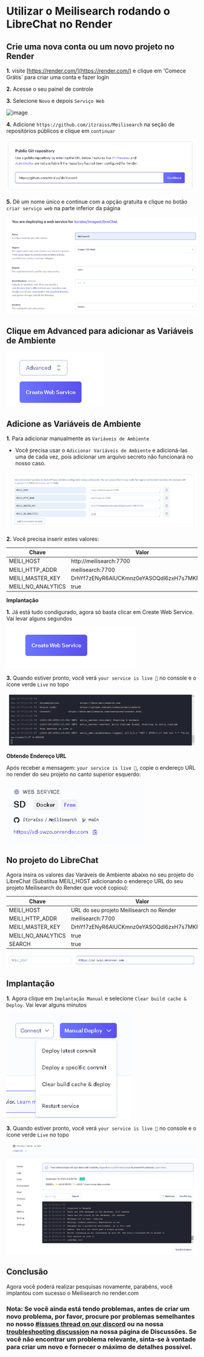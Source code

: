 # Utilizar o Meilisearch rodando o LibreChat no Render

## Crie uma nova conta ou um novo projeto no Render

**1.** visite [https://render.com/](https://render.com/) e clique em 'Comece Grátis` para criar uma conta e fazer login

**2.** Acesse o seu painel de controle

**3.** Selecione `Novo` e depois `Serviço Web`
  
  ![image](https://github.com/fuegovic/LibreChat/assets/32828263/4edeceaf-6032-4bd0-9575-0dda76fd9958)

**4.** Adicione `https://github.com/itzraiss/Meilisearch` na seção de repositórios públicos e clique em `continuar`
  
  ![image](https://github.com/itzraiss/images/blob/main/Captura%20de%20tela%202023-09-19%20184044.png)

**5.** Dê um nome único e continue com a opção gratuita e clique no botão `criar serviço web` na parte inferior da página
  
  ![image](https://github.com/itzraiss/images/blob/main/Captura%20de%20tela%202023-09-19%20185545.png)

## Clique em Advanced para adicionar as Variáveis de Ambiente  
  ![image](https://github.com/itzraiss/images/blob/main/imagem_2023-09-19_185841007.png)

## Adicione as Variáveis de Ambiente

**1.** Para adicionar manualmente as `Variáveis de Ambiente`
  - Você precisa usar o `Adicionar Variáveis de Ambiente` e adicioná-las uma de cada vez, pois adicionar um arquivo secreto não funcionará no nosso caso.

  ![image](https://github.com/itzraiss/images/blob/main/Captura%20de%20tela%202023-09-19%20184259.png)

**2.** Você precisa inserir estes valores:

| Chave | Valor |
| --- | --- |
| MEILI_HOST | http://meilisearch:7700 |
| MEILI_HTTP_ADDR | meilisearch:7700 |
| MEILI_MASTER_KEY | DrhYf7zENyR6AlUCKmnz0eYASOQdl6zxH7s7MKFSfFCt | 
| MEILI_NO_ANALYTICS | true |

**Implantação**

**1.** Já está tudo condigurado, agora só basta clicar em Create Web Service. Vai levar alguns segundos

  ![image](https://github.com/itzraiss/images/blob/main/Captura%20de%20tela%202023-09-19%20184303.png)

**3.** Quando estiver pronto, você verá `your service is live 🎉` no console e o ícone verde `Live` no topo

  ![image](https://github.com/itzraiss/images/blob/main/imagem_2023-09-19_192433154.png)


**Obtendo Endereço URL**

Após receber a mensagem: `your service is live 🎉`, copie o endereço URL no render do seu projeto no canto superior esquerdo:

  ![image](https://github.com/itzraiss/images/blob/main/Captura%20de%20tela%202023-09-19%20184509.png)

## No projeto do LibreChat

Agora insira os valores das Varáveis de Ambiente abaixo no seu projeto do LibreChat (Substitua MEILI_HOST adicionando o endereço URL do seu projeto Meilisearch do Render que você copiou):

| Chave | Valor |
| --- | --- |
| MEILI_HOST | URL do seu projeto Meilisearch no Render|
| MEILI_HTTP_ADDR | meilisearch:7700 |
| MEILI_MASTER_KEY | DrhYf7zENyR6AlUCKmnz0eYASOQdl6zxH7s7MKFSfFCt | 
| MEILI_NO_ANALYTICS | true |
| SEARCH | true |

  ![image](https://github.com/itzraiss/images/blob/main/imagem_2023-09-19_190801655.png)

## Implantação

**1.** Agora clique em `Implantação Manual` e selecione `Clear build cache & Deploy`. Vai levar alguns minutos

  ![image](https://github.com/itzraiss/images/blob/main/Captura%20de%20tela%202023-09-19%20193702.png)

**3.** Quando estiver pronto, você verá `your service is live 🎉` no console e o ícone verde `Live` no topo

  ![image](https://github.com/itzraiss/images/blob/main/imagem_2023-09-19_200952435.png)

## Conclusão
Agora você poderá realizar pesquisas novamente, parabéns, você implantou com sucesso o Meilisearch no render.com

### Nota: Se você ainda está tendo problemas, antes de criar um novo problema, por favor, procure por problemas semelhantes no nosso [#issues thread on our discord](https://discord.gg/weqZFtD9C4) ou na nossa [troubleshooting discussion](https://github.com/danny-avila/LibreChat/discussions/categories/troubleshooting) na nossa página de Discussões. Se você não encontrar um problema relevante, sinta-se à vontade para criar um novo e fornecer o máximo de detalhes possível.
